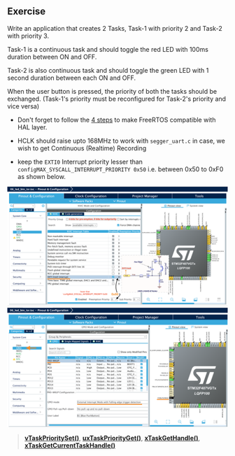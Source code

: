 			

## Exercise   
    
Write an application that creates 2 Tasks, Task-1 with priority 2 and Task-2 with priority 3.   
   
Task-1 is a continuous task and should toggle the red LED with 100ms duration between ON and OFF.   
   
Task-2 is also continuous task and should toggle the green LED with 1 second duration between each ON and OFF.    
   
When the user button is pressed, the priority of both the tasks should be exchanged. (Task-1's priority must be reconfigured for Task-2's priority and vice versa)	 	 	 		
    
		
* Don't forget to follow the [4 steps](https://github.com/noargs/ARM-cortex-m-FreeRTOS-stm32fx/tree/main/02_led_tasks#incorporating-freertos-with-hal-layer) to make FreeRTOS compatible with HAL layer.   
    
* HCLK should raise upto 168MHz to work with `segger_uart.c` in case, we wish to get Continuous (Realtime) Recording	  	 
		   
    
* keep the `EXTI0` Interrupt priority lesser than `configMAX_SYSCALL_INTERRUPT_PRIORITY 0x50` i.e. between 0x50 to 0xF0 as shown below.    
     
		 
<img src="images/prior4.png" alt="EXTI line0 priority" title="EXTI line0 priority">  		 
     
		 
<img src="images/prior5.png" alt="External Interrupt Mode with Falling edge trigger detection" title="External Interrupt Mode with Falling edge trigger detection">  		    
     
		 
> [**vTaskPrioritySet()**](https://www.freertos.org/a00129.html),  [**uxTaskPriorityGet()**](https://www.freertos.org/a00128.html), [**xTaskGetHandle()**](https://www.freertos.org/a00021.html#xTaskGetHandle),    [**xTaskGetCurrentTaskHandle()**](https://www.freertos.org/a00021.html#xTaskGetCurrentTaskHandle) 
     
		  
			


			
	 		 

         
		 
           
		 
     
		  	 						 		 
		     
		 
	
    
    
    
    
    
    
    
    
    
  
    
    
    
    
    
    
    
    

     
     

     
     

     
    
    
